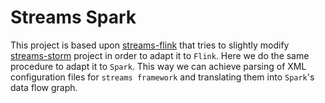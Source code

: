 # Streams Spark #

This project is based upon [streams-flink](https://bitbucket.org/AEgorov/streams-flink) that tries to slightly modify [streams-storm](https://bitbucket.org/cbockermann/streams-storm) project in order to adapt it to ``Flink``.
Here we do the same procedure to adapt it to ``Spark``.
This way we can achieve parsing of XML configuration files for ``streams framework`` and translating them into ``Spark``'s data flow graph.